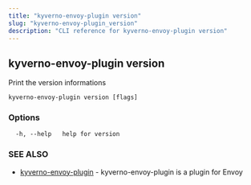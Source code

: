 ```yaml
---
title: "kyverno-envoy-plugin version"
slug: "kyverno-envoy-plugin_version"
description: "CLI reference for kyverno-envoy-plugin version"
---
```


## kyverno-envoy-plugin version

Print the version informations

```
kyverno-envoy-plugin version [flags]
```

### Options

```
  -h, --help   help for version
```

### SEE ALSO

* [kyverno-envoy-plugin](kyverno-envoy-plugin.md)	 - kyverno-envoy-plugin is a plugin for Envoy

